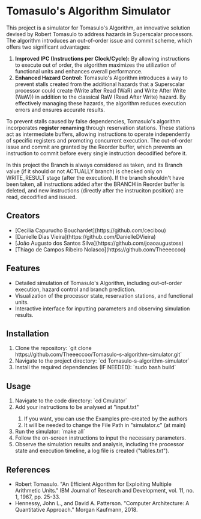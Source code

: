 # Tomasulo's Algorithm Simulator

This project is a simulator for Tomasulo's Algorithm, an innovative solution devised by Robert Tomasulo to address hazards in Superscalar processors. The algorithm introduces an out-of-order issue and commit scheme, which offers two significant advantages:

<ol>
    <li> <strong>Improved IPC (Instructions per Clock/Cycle):</strong> By allowing instructions to execute out of order, the algorithm maximizes the utilization of functional units and enhances overall performance. </li>
    <li> <strong>Enhanced Hazard Control:</strong> Tomasulo's Algorithm introduces a way to prevent stalls created from the additional hazards that a Superscalar processor could create (Write after Read (WaR) and Write After Write (WaW)) in addition to the classical RaW (Read After Write) hazard. By effectively managing these hazards, the algorithm reduces execution errors and ensures accurate results.</li>
</ol>

To prevent stalls caused by false dependencies, Tomasulo's algorithm incorporates **register renaming** through reservation stations. These stations act as intermediate buffers, allowing instructions to operate independently of specific registers and promoting concurrent execution. The out-of-order issue and commit are granted by the Reorder buffer, which prevents an instruction to commit before every single instruction decodified before it.

In this project the Branch is always considered as taken, and its Branch value (if it should or not ACTUALLY branch) is checked only on WRITE\_RESULT stage (after the execution). If the branch shouldn't have been taken, all instructions added after the BRANCH in Reorder buffer is deleted, and new instructions (directly after the instruciton position) are read, decodified and issued.
## Creators
<ul>
    <li> [Cecilia Capurucho Bouchardet](https://github.com/cecibou)</li>
    <li> [Danielle Dias Vieira](https://github.com/DanielleDVieira)</li>
    <li> [João Augusto dos Santos Silva](https://github.com/joaoaugustoss)</li>
    <li> [Thiago de Campos Ribeiro Nolasco](https://github.com/Theeeccoo)</li>
</ul>

## Features
<ul>
    <li> Detailed simulation of Tomasulo's Algorithm, including out-of-order execution, hazard control and branch prediction.</li>
    <li> Visualization of the processor state, reservation stations, and functional units.</li>
    <li> Interactive interface for inputting parameters and observing simulation results.</li>
</ul>

## Installation
<ol>
    <li> Clone the repository: `git clone https://github.com/Theeeccoo/Tomasulo-s-algorithm-simulator.git`</li>
    <li> Navigate to the project directory: `cd Tomasulo-s-algorithm-simulator`</li>
    <li> Install the required dependencies (IF NEEDED): `sudo bash build`</li>
</ol>

## Usage
<ol>
    <li> Navigate to the code directory: `cd Cmulator`</li>
    <li> Add your instructions to be analysed at "input.txt" </li>
	<ol>
		<li> If you want, you can use the Examples pre-created by the authors </li>
        <li> It will be needed to change the File Path in "simulator.c" (at main) </li>
	</ol>
    <li> Run the simulator: `make all`</li>
    <li> Follow the on-screen instructions to input the necessary parameters.</li>
    <li> Observe the simulation results and analysis, including the processor state and execution timeline, a log file is created ("tables.txt").</li>
</ol>

## References
<ul>
    <li> Robert Tomasulo. "An Efficient Algorithm for Exploiting Multiple Arithmetic Units." IBM Journal of Research and Development, vol. 11, no. 1, 1967, pp. 25-33.</li>
    <li> Hennessy, John L., and David A. Patterson. "Computer Architecture: A Quantitative Approach." Morgan Kaufmann, 2018.</li>
</ul>